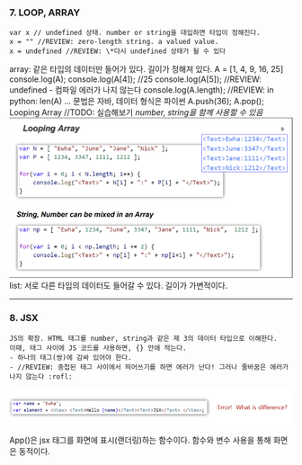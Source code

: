 ### 7. LOOP, ARRAY

    var x // undefined 상태. number or string을 대입하면 타입이 정해진다.
    x = "" //REVIEW: zero-length string. a valued value.
    x = undefined //REVIEW: \*다시 undefined 상태가 될 수 있다

array: 같은 타입의 데이터만 들어가 있다. 길이가 정해져 있다.
A = [1, 4, 9, 16, 25]
console.log(A);
console.log(A[4]); //25
console.log(A[5]); //REVIEW: undefined - 컴파일 에러가 나지 않는다
console.log(A.length); //REVIEW: in python: len(A) ... 문법은 자바, 데이터 형식은 파이썬
A.push(36);
A.pop();
Looping Array //TODO: 실습해보기 _number, string을 함께 사용할 수 있음_
![alt text](image07.png)
list: 서로 다른 타입의 데이터도 들어갈 수 있다. 길이가 가변적이다.

---

### 8. JSX

    JS의 확장. HTML 태그를 number, string과 같은 제 3의 데이터 타입으로 이해한다.
    이때, 태그 사이에 JS 코드를 사용하면, {} 안에 적는다.
    - 하나의 태그(쌍)에 감싸 있어야 한다.
    - //REVIEW: 중첩된 태그 사이에서 띄어쓰기를 하면 에러가 난다! 그러나 줄바꿈은 에러가 나지 않는다 :rofl:

![alt text](image08.png)

App()은 jsx 태그를 화면에 표시(랜더링)하는 함수이다. 함수와 변수 사용을 통해 화면은 동적이다.
